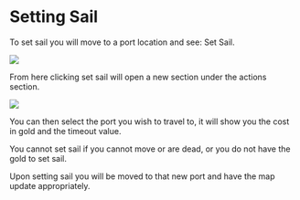 # Setting Sail

To set sail you will move to a port location and see: Set Sail.

<div class="mb-4">
    <a href="/storage/info/set-sail/images/map.png" class="glightbox">
        <img src="/storage/info/set-sail/images/map.png" class="img-fluid" />
    </a>
</div>

From here clicking set sail will open a new section under the actions section.

<div class="mb-4">
    <a href="/storage/info/set-sail/images/set-sail.png" class="glightbox">
        <img src="/storage/info/set-sail/images/set-sail.png" class="img-fluid" />
    </a>
</div>

You can then select the port you wish to travel to, it will show you the cost in gold and the timeout value.

You cannot set sail if you cannot move or are dead, or you do not have the gold to set sail.

Upon setting sail you will be moved to that new port and have the map update appropriately.

